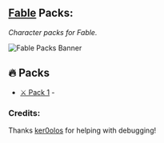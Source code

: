 
## [Fable](https://github.com/ker0olos/fable) Packs: 

_Character packs for Fable._

![Fable Packs Banner](https://i.imgur.com/NWN05wc.png)

## 🔥 Packs

* [⚔️ Pack 1](https://github.com/ImmortalWay/Pack1) - 

### Credits:
Thanks [ker0olos](https://github.com/ker0olos) for helping with debugging!
